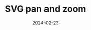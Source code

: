 ---
title: SVG pan and zoom
icon: pan-zoom
date: 2024-02-23
description: Small JS library to add pan and zoom functionality to SVG (inline or image). It supports gestures for all types of devices
tags: [pan-zoom, diagram]
externalUrl: https://github.com/stereobooster/beoe/tree/main/packages/pan-zoom
---